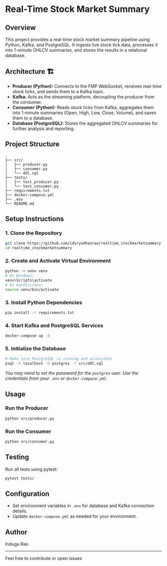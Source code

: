 # Real-Time Stock Market Summary

## Overview

This project provides a real-time stock market summary pipeline using Python, Kafka, and PostgreSQL. It ingests live stock tick data, processes it into 1-minute OHLCV summaries, and stores the results in a relational database.

## Architecture 🏗️

- **Producer (Python):** Connects to the FMP WebSocket, receives real-time stock ticks, and sends them to a Kafka topic.
- **Kafka:** Acts as the streaming platform, decoupling the producer from the consumer.
- **Consumer (Python):** Reads stock ticks from Kafka, aggregates them into 1-minute summaries (Open, High, Low, Close, Volume), and saves them to a database.
- **Database (PostgreSQL):** Stores the aggregated OHLCV summaries for further analysis and reporting.

## Project Structure

```
.
├── src/
│   ├── producer.py
│   ├── consumer.py
│   └── ddl.sql
├── tests/
│   ├── test_producer.py
│   └── test_consumer.py
├── requirements.txt
├── docker-compose.yml
├── .env
└── README.md
```

## Setup Instructions

### 1. Clone the Repository

```sh
git clone https://github.com/iduryodhanrao/realtime_stockmarketsummary.git
cd realtime_stockmarketsummary
```

### 2. Create and Activate Virtual Environment

```sh
python -m venv venv
# On Windows:
venv\Scripts\activate
# On macOS/Linux:
source venv/bin/activate
```

### 3. Install Python Dependencies

```sh
pip install -r requirements.txt
```

### 4. Start Kafka and PostgreSQL Services

```sh
docker-compose up -d
```

### 5. Initialize the Database

```sh
# Make sure PostgreSQL is running and accessible
psql -h localhost -U postgres -f src/ddl.sql
```
*You may need to set the password for the `postgres` user. Use the credentials from your `.env` or `docker-compose.yml`.*

## Usage

### Run the Producer

```sh
python src/producer.py
```

### Run the Consumer

```sh
python src/consumer.py
```

## Testing

Run all tests using pytest:

```sh
pytest tests/
```

## Configuration

- Set environment variables in `.env` for database and Kafka connection details.
- Update `docker-compose.yml` as needed for your environment.

## Author

Indugu Rao

---

Feel free to contribute or open issues